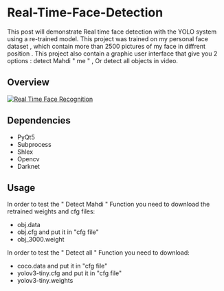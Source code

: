 # Real-Time-Face-Detection
This post will demonstrate Real time face detection with the YOLO system using a re-trained model. This project was trained on my personal face dataset , which contain more than 2500 pictures of my face in diffrent position . This project also contain a graphic user interface that give you 2 options : detect Mahdi " me " , Or detect all objects in video.
## Overview
[![Real Time Face Recognition](http://img.youtube.com/vi/UFYbAV8svr8/0.jpg)](http://www.youtube.com/watch?v=UFYbAV8svr8 "Real Time Face Recognition")
## Dependencies

* PyQt5
* Subprocess
* Shlex
* Opencv
* Darknet

## Usage

In order to test the " Detect Mahdi " Function you need to download the retrained weights and cfg files:
* obj.data 
* obj.cfg and put it in "cfg file"
* obj_3000.weight 

In order to test the " Detect all " Function you need to download:
* coco.data and put it in "cfg file"
* yolov3-tiny.cfg and put it in "cfg file"
* yolov3-tiny.weights 

